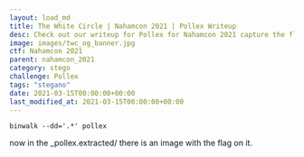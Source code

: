 ```yaml
---
layout: load_md
title: The White Circle | Nahamcon 2021 | Pollex Writeup
desc: Check out our writeup for Pollex for Nahamcon 2021 capture the flag competition.
image: images/twc_og_banner.jpg
ctf: Nahamcon 2021
parent: nahamcon_2021
category: stego
challenge: Pollex
tags: "stegano"
date: 2021-03-15T00:00:00+00:00
last_modified_at: 2021-03-15T00:00:00+00:00
---
```




```
binwalk --dd='.*' pollex
```
now in the _pollex.extracted/ there is an image with the flag on it.

